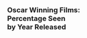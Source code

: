 <svg width="960" height="960" class="center"></svg>
<div id="tooltip" class="center"><h3>Oscar Winning Films:<br/>Percentage Seen<br/>by Year Released</h3></div>
<script>
var svg = d3.select("svg"),
    width = +svg.attr("width"),
    height = +svg.attr("height"),
    innerRadius = 130,
    outerRadius = Math.min(width, height) / 2,
    g = svg.append("g").attr("transform", "translate(" + width / 2 + "," + height / 2 + ")");

var x = d3.scaleBand()
    .range([0, 2 * Math.PI])
    .align(0);

var y = d3.scaleRadial()
    .range([innerRadius, outerRadius]);

var z = d3.scaleOrdinal()
    .range(["#A1F0D0", "#436356", "#7b6888", "#6b486b", "#a05d56", "#d0743c", "#ff8c00"]);

var tooltip = d3.select('#tooltip');

d3.csv("https://jacobmgreer.github.io/IMDB-Tracker/Oscars/OscarsSummary.csv", function(d, i, columns) {
  for (i = 1, t = 0; i < columns.length; ++i) t += d[columns[i]] = +d[columns[i]];
  d.total = t;
  return d;
}, function(error, data) {
  if (error) throw error;

  x.domain(data.map(function(d) { return d.ItemYear; }));
  y.domain([0, d3.max(data, function(d) { return d.total; })]);
  z.domain(data.columns.slice(1));

  g.append("g")
    .selectAll("g")
    .data(d3.stack().keys(data.columns.slice(1))(data))
    .enter().append("g")
      .attr("fill", function(d) { return z(d.key); })
    .selectAll("path")
    .data(function(d) { return d; })
    .enter().append("path")
      .attr("d", d3.arc()
          .innerRadius(function(d) { return y(d[0]); })
          .outerRadius(function(d) { return y(d[1]); })
          .startAngle(function(d) { return x(d.data.ItemYear); })
          .endAngle(function(d) { return x(d.data.ItemYear) + x.bandwidth(); })
          .padAngle(0.01)
          .padRadius(innerRadius))
    .on('mouseover', function(d) {
      tooltip
        .style('display', 'block')
        .html('<h1> ' + d.data.ItemYear + '</h1>');
    })
   .on('mouseout', function(d) {tooltip.html('<h3>Oscar Winning Films:<br/>Percentage Seen<br/>by Year Released</h3>');});
});
</script>
